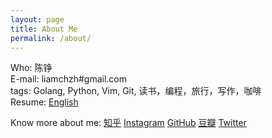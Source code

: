 ```yaml
---
layout: page
title: About Me
permalink: /about/
---
```


Who: 陈铮  
E-mail: liamchzh#gmail.com  
tags: Golang, Python, Vim, Git, 读书，编程，旅行，写作，咖啡  
Resume: [English](/about/resume.pdf)  

Know more about me: [知乎](http://www.zhihu.com/people/liamchzh) [Instagram](https://www.instagram.com/liamchzh/) [GitHub](https://github.com/liamchzh) [豆瓣](http://www.douban.com/people/liamchzh/) [Twitter](https://twitter.com/liamchzh)
